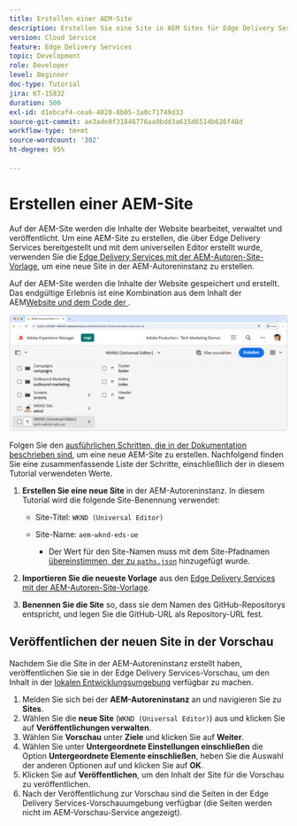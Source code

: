 ```yaml
---
title: Erstellen einer AEM-Site
description: Erstellen Sie eine Site in AEM Sites für Edge Delivery Services, die mit dem universellen Editor bearbeitet werden kann.
version: Cloud Service
feature: Edge Delivery Services
topic: Development
role: Developer
level: Beginner
doc-type: Tutorial
jira: KT-15832
duration: 500
exl-id: d1ebcaf4-cea6-4820-8b05-3a0c71749d33
source-git-commit: ae3ade0f31846776aa9bdd3a615d6514b626f48d
workflow-type: tm+mt
source-wordcount: '302'
ht-degree: 95%

---
```


# Erstellen einer AEM-Site

Auf der AEM-Site werden die Inhalte der Website bearbeitet, verwaltet und veröffentlicht. Um eine AEM-Site zu erstellen, die über Edge Delivery Services bereitgestellt und mit dem universellen Editor erstellt wurde, verwenden Sie die [Edge Delivery Services mit der AEM-Autoren-Site-Vorlage](https://github.com/adobe-rnd/aem-boilerplate-xwalk/releases), um eine neue Site in der AEM-Autoreninstanz zu erstellen.

Auf der AEM-Site werden die Inhalte der Website gespeichert und erstellt. Das endgültige Erlebnis ist eine Kombination aus dem Inhalt der AEM[Website und dem Code der ](./1-new-code-project.md).

![Neue AEM-Site für Edge Delivery Services und den universellen Editor](./assets/2-new-aem-site/new-site.png)

Folgen Sie den [ausführlichen Schritten, die in der Dokumentation beschrieben sind](https://experienceleague.adobe.com/de/docs/experience-manager-cloud-service/content/edge-delivery/wysiwyg-authoring/edge-dev-getting-started#create-aem-site), um eine neue AEM-Site zu erstellen.  Nachfolgend finden Sie eine zusammenfassende Liste der Schritte, einschließlich der in diesem Tutorial verwendeten Werte.
1. **Erstellen Sie eine neue Site** in der AEM-Autoreninstanz. In diesem Tutorial wird die folgende Site-Benennung verwendet:
   * Site-Titel: `WKND (Universal Editor)`
   * Site-Name: `aem-wknd-eds-ue`

      * Der Wert für den Site-Namen muss mit dem Site-Pfadnamen [ übereinstimmen, der zu `paths.json`](https://experienceleague.adobe.com/de/docs/experience-manager-cloud-service/content/edge-delivery/wysiwyg-authoring/path-mapping) hinzugefügt wurde.

2. **Importieren Sie die neueste Vorlage** aus den [Edge Delivery Services mit der AEM-Autoren-Site-Vorlage](https://github.com/adobe-rnd/aem-boilerplate-xwalk/releases).
3. **Benennen Sie die Site** so, dass sie dem Namen des GitHub-Repositorys entspricht, und legen Sie die GitHub-URL als Repository-URL fest.

## Veröffentlichen der neuen Site in der Vorschau

Nachdem Sie die Site in der AEM-Autoreninstanz erstellt haben, veröffentlichen Sie sie in der Edge Delivery Services-Vorschau, um den Inhalt in der [lokalen Entwicklungsumgebung](./3-local-development-environment.md) verfügbar zu machen.

1. Melden Sie sich bei der **AEM-Autoreninstanz** an und navigieren Sie zu **Sites**.
2. Wählen Sie die **neue Site** (`WKND (Universal Editor)`) aus und klicken Sie auf **Veröffentlichungen verwalten**.
3. Wählen Sie **Vorschau** unter **Ziele** und klicken Sie auf **Weiter**.
4. Wählen Sie unter **Untergeordnete Einstellungen einschließen** die Option **Untergeordnete Elemente einschließen**, heben Sie die Auswahl der anderen Optionen auf und klicken Sie auf **OK**.
5. Klicken Sie auf **Veröffentlichen**, um den Inhalt der Site für die Vorschau zu veröffentlichen.
6. Nach der Veröffentlichung zur Vorschau sind die Seiten in der Edge Delivery Services-Vorschauumgebung verfügbar (die Seiten werden nicht im AEM-Vorschau-Service angezeigt).
